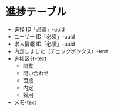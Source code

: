 # 進捗テーブル

- 進捗 ID「必須」-uuid
- ユーザー ID「必須」-uuid
- 求人情報 ID「必須」-uuid
- 内定しました（チェックボックス）-text
- 進捗区分-text
  - 閲覧
  - 問い合わせ
  - 面接
  - 内定
  - 採用
- メモ-text
